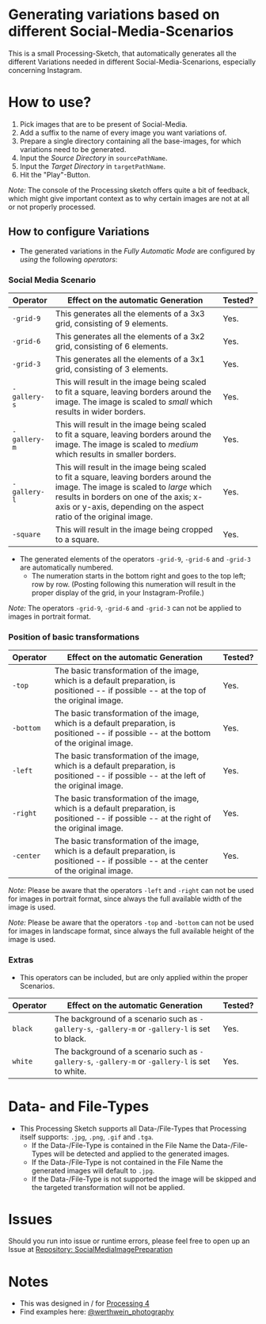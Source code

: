 # Generating variations based on different Social-Media-Scenarios

This is a small Processing-Sketch, that automatically generates all the different Variations needed in different Social-Media-Scenarions, especially concerning Instagram.

# How to use?

1. Pick images that are to be present of Social-Media.
2. Add a suffix to the name of every image you want variations of.
2. Prepare a single directory containing all the base-images, for which variations need to be generated.
4. Input the _Source Directory_ in `sourcePathName`.
5. Input the _Target Directory_ in `targetPathName`.
6. Hit the "Play"-Button.

_Note:_ The console of the Processing sketch offers quite a bit of feedback, which might give important context as to why certain images are not at all or not properly processed.

## How to configure Variations

- The generated variations in the _Fully Automatic Mode_ are configured by _using_ the following _operators_:

### Social Media Scenario

| Operator | Effect on the automatic Generation | Tested? |
| --- | --- | --- |
| `-grid-9` | This generates all the elements of a 3x3 grid, consisting of 9 elements. | Yes. |
| `-grid-6` | This generates all the elements of a 3x2 grid, consisting of 6 elements. | Yes. |
| `-grid-3` | This generates all the elements of a 3x1 grid, consisting of 3 elements. | Yes. |
| `-gallery-s` | This will result in the image being scaled to fit a square, leaving borders around the image. The image is scaled to _small_ which results in wider borders. | Yes. |
| `-gallery-m` | This will result in the image being scaled to fit a square, leaving borders around the image. The image is scaled to _medium_ which results in smaller borders. | Yes. |
| `-gallery-l` | This will result in the image being scaled to fit a square, leaving borders around the image. The image is scaled to _large_ which results in borders on one of the axis; x-axis or y-axis, depending on the aspect ratio of the original image. | Yes. |
| `-square` | This will result in the image being cropped to a square. | Yes. |

- The generated elements of the operators `-grid-9`, `-grid-6` and `-grid-3` are automatically numbered.
  - The numeration starts in the bottom right and goes to the top left; row by row. (Posting following this numeration will result in the proper display of the grid, in your Instagram-Profile.)

_Note:_ The operators `-grid-9`, `-grid-6` and `-grid-3` can not be applied to images in portrait format.

### Position of basic transformations

| Operator | Effect on the automatic Generation | Tested? |
| --- | --- | --- |
| `-top` | The basic transformation of the image, which is a default preparation, is positioned -- if possible -- at the top of the original image. | Yes. |
| `-bottom` | The basic transformation of the image, which is a default preparation, is positioned -- if possible -- at the bottom of the original image. | Yes. |
| `-left` | The basic transformation of the image, which is a default preparation, is positioned -- if possible -- at the left of the original image. | Yes. |
| `-right` | The basic transformation of the image, which is a default preparation, is positioned -- if possible -- at the right of the original image. | Yes. |
| `-center` | The basic transformation of the image, which is a default preparation, is positioned -- if possible -- at the center of the original image. | Yes. |

_Note:_ Please be aware that the operators `-left` and `-right` can not be used for images in portrait format, since always the full available width of the image is used.

_Note:_ Please be aware that the operators `-top` and `-bottom` can not be used for images in landscape format, since always the full available height of the image is used.

### Extras

- This operators can be included, but are only applied within the proper Scenarios.

| Operator | Effect on the automatic Generation | Tested? |
| --- | --- | --- |
| `black` | The background of a scenario such as `-gallery-s`, `-gallery-m` or `-gallery-l` is set to black. | Yes. |
| `white` | The background of a scenario such as `-gallery-s`, `-gallery-m` or `-gallery-l` is set to white. | Yes. |

# Data- and File-Types

- This Processing Sketch supports all Data-/File-Types that Processing itself supports: `.jpg`, `.png`, `.gif` and `.tga`.
  - If the Data-/File-Type is contained in the File Name the Data-/File-Types will be detected and applied to the generated images.
  - If the Data-/File-Type is not contained in the File Name the generated images will default to `.jpg`.
  - If the Data-/File-Type is not supported the image will be skipped and the targeted transformation will not be applied.

# Issues

Should you run into issue or runtime errors, please feel free to open up an Issue at [Repository: SocialMediaImagePreparation](https://github.com/AndreWerthwein/SocialMediaImagePreparation)

# Notes 

- This was designed in / for [Processing 4](https://processing.org/)
- Find examples here: [@werthwein_photography](https://instagram.com/werthwein_photography)
